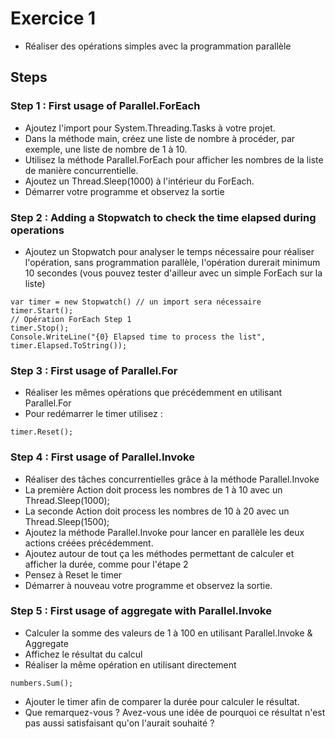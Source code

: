 # Exercice 1
- Réaliser des opérations simples avec la programmation parallèle

## Steps
### Step 1 : First usage of Parallel.ForEach
- Ajoutez l'import pour System.Threading.Tasks à votre projet. 
- Dans la méthode main, créez une liste de nombre à procéder, par exemple, une liste de nombre de 1 à 10.
- Utilisez la méthode Parallel.ForEach pour afficher les nombres de la liste de manière concurrentielle.
- Ajoutez un Thread.Sleep(1000) à l'intérieur du ForEach.
- Démarrer votre programme et observez la sortie

### Step 2 : Adding a Stopwatch to check the time elapsed during operations
- Ajoutez un Stopwatch pour analyser le temps nécessaire pour réaliser l'opération, sans programmation parallèle, l'opération durerait minimum 10 secondes (vous pouvez tester d'ailleur avec un simple ForEach sur la liste)
```
var timer = new Stopwatch() // un import sera nécessaire
timer.Start();
// Opération ForEach Step 1
timer.Stop();
Console.WriteLine("{0} Elapsed time to process the list", timer.Elapsed.ToString());
```

### Step 3 : First usage of Parallel.For
- Réaliser les mêmes opérations que précédemment en utilisant Parallel.For
- Pour redémarrer le timer utilisez : 
```
timer.Reset();
```

### Step 4 : First usage of Parallel.Invoke
- Réaliser des tâches concurrentielles grâce à la méthode Parallel.Invoke
- La première Action doit process les nombres de 1 à 10 avec un Thread.Sleep(1000);
- La seconde Action doit process les nombres de 10 à 20 avec un Thread.Sleep(1500);
- Ajoutez la méthode Parallel.Invoke pour lancer en parallèle les deux actions créées précédemment.
- Ajoutez autour de tout ça les méthodes permettant de calculer et afficher la durée, comme pour l'étape 2
- Pensez à Reset le timer
- Démarrer à nouveau votre programme et observez la sortie.

### Step 5 : First usage of aggregate with Parallel.Invoke
- Calculer la somme des valeurs de 1 à 100 en utilisant Parallel.Invoke & Aggregate
- Affichez le résultat du calcul
- Réaliser la même opération en utilisant directement 
```
numbers.Sum();
```
- Ajouter le timer afin de comparer la durée pour calculer le résultat.
- Que remarquez-vous ? Avez-vous une idée de pourquoi ce résultat n'est pas aussi satisfaisant qu'on l'aurait souhaité ?
